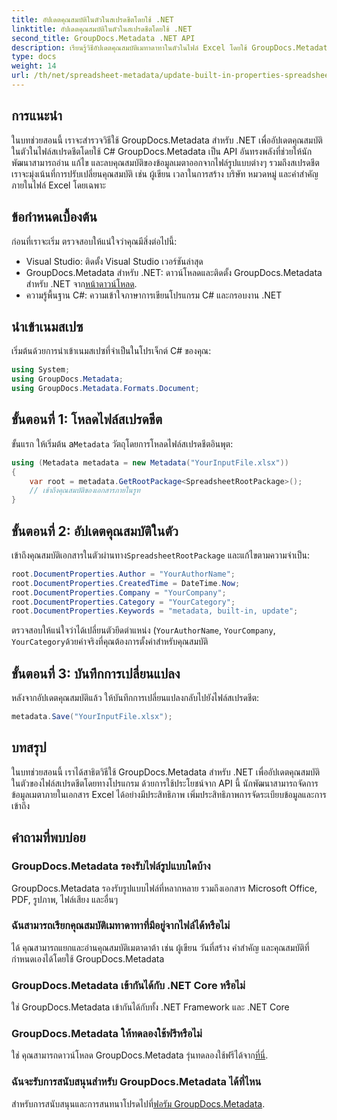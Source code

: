 ```yaml
---
title: อัปเดตคุณสมบัติในตัวในสเปรดชีตโดยใช้ .NET
linktitle: อัปเดตคุณสมบัติในตัวในสเปรดชีตโดยใช้ .NET
second_title: GroupDocs.Metadata .NET API
description: เรียนรู้วิธีอัปเดตคุณสมบัติเมทาดาทาในตัวในไฟล์ Excel โดยใช้ GroupDocs.Metadata สำหรับ .NET แก้ไขผู้เขียน เวลาในการสร้าง บริษัท และอื่นๆ ด้วย C#
type: docs
weight: 14
url: /th/net/spreadsheet-metadata/update-built-in-properties-spreadsheets/
---
```

## การแนะนำ
ในบทช่วยสอนนี้ เราจะสำรวจวิธีใช้ GroupDocs.Metadata สำหรับ .NET เพื่ออัปเดตคุณสมบัติในตัวในไฟล์สเปรดชีตโดยใช้ C# GroupDocs.Metadata เป็น API อันทรงพลังที่ช่วยให้นักพัฒนาสามารถอ่าน แก้ไข และลบคุณสมบัติของข้อมูลเมตาออกจากไฟล์รูปแบบต่างๆ รวมถึงสเปรดชีต เราจะมุ่งเน้นที่การปรับเปลี่ยนคุณสมบัติ เช่น ผู้เขียน เวลาในการสร้าง บริษัท หมวดหมู่ และคำสำคัญภายในไฟล์ Excel โดยเฉพาะ
## ข้อกำหนดเบื้องต้น
ก่อนที่เราจะเริ่ม ตรวจสอบให้แน่ใจว่าคุณมีสิ่งต่อไปนี้:
- Visual Studio: ติดตั้ง Visual Studio เวอร์ชันล่าสุด
-  GroupDocs.Metadata สำหรับ .NET: ดาวน์โหลดและติดตั้ง GroupDocs.Metadata สำหรับ .NET จาก[หน้าดาวน์โหลด](https://releases.groupdocs.com/metadata/net/).
- ความรู้พื้นฐาน C#: ความเข้าใจภาษาการเขียนโปรแกรม C# และกรอบงาน .NET

## นำเข้าเนมสเปซ
เริ่มต้นด้วยการนำเข้าเนมสเปซที่จำเป็นในโปรเจ็กต์ C# ของคุณ:
```csharp
using System;
using GroupDocs.Metadata;
using GroupDocs.Metadata.Formats.Document;
```
## ขั้นตอนที่ 1: โหลดไฟล์สเปรดชีต
 ขั้นแรก ให้เริ่มต้น a`Metadata` วัตถุโดยการโหลดไฟล์สเปรดชีตอินพุต:
```csharp
using (Metadata metadata = new Metadata("YourInputFile.xlsx"))
{
    var root = metadata.GetRootPackage<SpreadsheetRootPackage>();
    // เข้าถึงคุณสมบัติของเอกสารภายในรูท
}
```
## ขั้นตอนที่ 2: อัปเดตคุณสมบัติในตัว
 เข้าถึงคุณสมบัติเอกสารในตัวผ่านทาง`SpreadsheetRootPackage` และแก้ไขตามความจำเป็น:
```csharp
root.DocumentProperties.Author = "YourAuthorName";
root.DocumentProperties.CreatedTime = DateTime.Now;
root.DocumentProperties.Company = "YourCompany";
root.DocumentProperties.Category = "YourCategory";
root.DocumentProperties.Keywords = "metadata, built-in, update";
```
ตรวจสอบให้แน่ใจว่าได้เปลี่ยนตัวยึดตำแหน่ง (`YourAuthorName`, `YourCompany`, `YourCategory`ด้วยค่าจริงที่คุณต้องการตั้งค่าสำหรับคุณสมบัติ
## ขั้นตอนที่ 3: บันทึกการเปลี่ยนแปลง
หลังจากอัปเดตคุณสมบัติแล้ว ให้บันทึกการเปลี่ยนแปลงกลับไปยังไฟล์สเปรดชีต:
```csharp
metadata.Save("YourInputFile.xlsx");
```

## บทสรุป
ในบทช่วยสอนนี้ เราได้สาธิตวิธีใช้ GroupDocs.Metadata สำหรับ .NET เพื่ออัปเดตคุณสมบัติในตัวของไฟล์สเปรดชีตโดยทางโปรแกรม ด้วยการใช้ประโยชน์จาก API นี้ นักพัฒนาสามารถจัดการข้อมูลเมตาภายในเอกสาร Excel ได้อย่างมีประสิทธิภาพ เพิ่มประสิทธิภาพการจัดระเบียบข้อมูลและการเข้าถึง

## คำถามที่พบบ่อย
### GroupDocs.Metadata รองรับไฟล์รูปแบบใดบ้าง
GroupDocs.Metadata รองรับรูปแบบไฟล์ที่หลากหลาย รวมถึงเอกสาร Microsoft Office, PDF, รูปภาพ, ไฟล์เสียง และอื่นๆ
### ฉันสามารถเรียกคุณสมบัติเมทาดาทาที่มีอยู่จากไฟล์ได้หรือไม่
ได้ คุณสามารถแยกและอ่านคุณสมบัติเมตาดาต้า เช่น ผู้เขียน วันที่สร้าง คำสำคัญ และคุณสมบัติที่กำหนดเองได้โดยใช้ GroupDocs.Metadata
### GroupDocs.Metadata เข้ากันได้กับ .NET Core หรือไม่
ใช่ GroupDocs.Metadata เข้ากันได้กับทั้ง .NET Framework และ .NET Core
### GroupDocs.Metadata ให้ทดลองใช้ฟรีหรือไม่
 ใช่ คุณสามารถดาวน์โหลด GroupDocs.Metadata รุ่นทดลองใช้ฟรีได้จาก[ที่นี่](https://releases.groupdocs.com/).
### ฉันจะรับการสนับสนุนสำหรับ GroupDocs.Metadata ได้ที่ไหน
 สำหรับการสนับสนุนและการสนทนาโปรดไปที่[ฟอรัม GroupDocs.Metadata](https://forum.groupdocs.com/c/metadata/14).